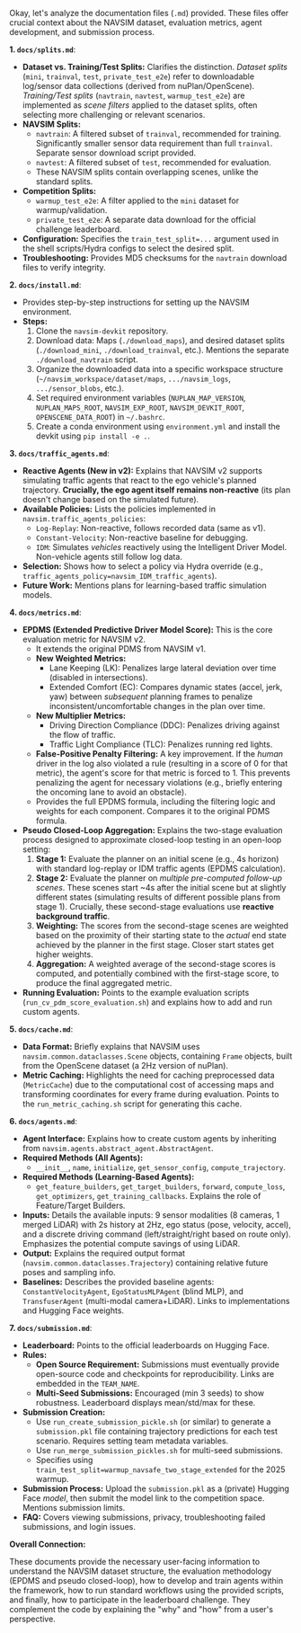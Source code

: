 Okay, let's analyze the documentation files (`.md`) provided. These files offer crucial context about the NAVSIM dataset, evaluation metrics, agent development, and submission process.

**1. `docs/splits.md`**:
*   **Dataset vs. Training/Test Splits:** Clarifies the distinction. *Dataset splits* (`mini`, `trainval`, `test`, `private_test_e2e`) refer to downloadable log/sensor data collections (derived from nuPlan/OpenScene). *Training/Test splits* (`navtrain`, `navtest`, `warmup_test_e2e`) are implemented as *scene filters* applied to the dataset splits, often selecting more challenging or relevant scenarios.
*   **NAVSIM Splits:**
    *   `navtrain`: A filtered subset of `trainval`, recommended for training. Significantly smaller sensor data requirement than full `trainval`. Separate sensor download script provided.
    *   `navtest`: A filtered subset of `test`, recommended for evaluation.
    *   These NAVSIM splits contain overlapping scenes, unlike the standard splits.
*   **Competition Splits:**
    *   `warmup_test_e2e`: A filter applied to the `mini` dataset for warmup/validation.
    *   `private_test_e2e`: A separate data download for the official challenge leaderboard.
*   **Configuration:** Specifies the `train_test_split=...` argument used in the shell scripts/Hydra configs to select the desired split.
*   **Troubleshooting:** Provides MD5 checksums for the `navtrain` download files to verify integrity.

**2. `docs/install.md`**:
*   Provides step-by-step instructions for setting up the NAVSIM environment.
*   **Steps:**
    1.  Clone the `navsim-devkit` repository.
    2.  Download data: Maps (`./download_maps`), and desired dataset splits (`./download_mini`, `./download_trainval`, etc.). Mentions the separate `./download_navtrain` script.
    3.  Organize the downloaded data into a specific workspace structure (`~/navsim_workspace/dataset/maps`, `.../navsim_logs`, `.../sensor_blobs`, etc.).
    4.  Set required environment variables (`NUPLAN_MAP_VERSION`, `NUPLAN_MAPS_ROOT`, `NAVSIM_EXP_ROOT`, `NAVSIM_DEVKIT_ROOT`, `OPENSCENE_DATA_ROOT`) in `~/.bashrc`.
    5.  Create a conda environment using `environment.yml` and install the devkit using `pip install -e .`.

**3. `docs/traffic_agents.md`**:
*   **Reactive Agents (New in v2):** Explains that NAVSIM v2 supports simulating traffic agents that react to the ego vehicle's planned trajectory. **Crucially, the ego agent itself remains non-reactive** (its plan doesn't change based on the simulated future).
*   **Available Policies:** Lists the policies implemented in `navsim.traffic_agents_policies`:
    *   `Log-Replay`: Non-reactive, follows recorded data (same as v1).
    *   `Constant-Velocity`: Non-reactive baseline for debugging.
    *   `IDM`: Simulates *vehicles* reactively using the Intelligent Driver Model. Non-vehicle agents still follow log data.
*   **Selection:** Shows how to select a policy via Hydra override (e.g., `traffic_agents_policy=navsim_IDM_traffic_agents`).
*   **Future Work:** Mentions plans for learning-based traffic simulation models.

**4. `docs/metrics.md`**:
*   **EPDMS (Extended Predictive Driver Model Score):** This is the core evaluation metric for NAVSIM v2.
    *   It extends the original PDMS from NAVSIM v1.
    *   **New Weighted Metrics:**
        *   Lane Keeping (LK): Penalizes large lateral deviation over time (disabled in intersections).
        *   Extended Comfort (EC): Compares dynamic states (accel, jerk, yaw) between *subsequent* planning frames to penalize inconsistent/uncomfortable changes in the plan over time.
    *   **New Multiplier Metrics:**
        *   Driving Direction Compliance (DDC): Penalizes driving against the flow of traffic.
        *   Traffic Light Compliance (TLC): Penalizes running red lights.
    *   **False-Positive Penalty Filtering:** A key improvement. If the *human* driver in the log also violated a rule (resulting in a score of 0 for that metric), the agent's score for that metric is forced to 1. This prevents penalizing the agent for necessary violations (e.g., briefly entering the oncoming lane to avoid an obstacle).
    *   Provides the full EPDMS formula, including the filtering logic and weights for each component. Compares it to the original PDMS formula.
*   **Pseudo Closed-Loop Aggregation:** Explains the two-stage evaluation process designed to approximate closed-loop testing in an open-loop setting:
    1.  **Stage 1:** Evaluate the planner on an initial scene (e.g., 4s horizon) with standard log-replay or IDM traffic agents (EPDMS calculation).
    2.  **Stage 2:** Evaluate the planner on *multiple pre-computed follow-up scenes*. These scenes start ~4s after the initial scene but at slightly different states (simulating results of different possible plans from stage 1). Crucially, these second-stage evaluations use **reactive background traffic**.
    3.  **Weighting:** The scores from the second-stage scenes are weighted based on the proximity of their starting state to the *actual* end state achieved by the planner in the first stage. Closer start states get higher weights.
    4.  **Aggregation:** A weighted average of the second-stage scores is computed, and potentially combined with the first-stage score, to produce the final aggregated metric.
*   **Running Evaluation:** Points to the example evaluation scripts (`run_cv_pdm_score_evaluation.sh`) and explains how to add and run custom agents.

**5. `docs/cache.md`**:
*   **Data Format:** Briefly explains that NAVSIM uses `navsim.common.dataclasses.Scene` objects, containing `Frame` objects, built from the OpenScene dataset (a 2Hz version of nuPlan).
*   **Metric Caching:** Highlights the need for caching preprocessed data (`MetricCache`) due to the computational cost of accessing maps and transforming coordinates for every frame during evaluation. Points to the `run_metric_caching.sh` script for generating this cache.

**6. `docs/agents.md`**:
*   **Agent Interface:** Explains how to create custom agents by inheriting from `navsim.agents.abstract_agent.AbstractAgent`.
*   **Required Methods (All Agents):**
    *   `__init__`, `name`, `initialize`, `get_sensor_config`, `compute_trajectory`.
*   **Required Methods (Learning-Based Agents):**
    *   `get_feature_builders`, `get_target_builders`, `forward`, `compute_loss`, `get_optimizers`, `get_training_callbacks`. Explains the role of Feature/Target Builders.
*   **Inputs:** Details the available inputs: 9 sensor modalities (8 cameras, 1 merged LiDAR) with 2s history at 2Hz, ego status (pose, velocity, accel), and a discrete driving command (left/straight/right based on route only). Emphasizes the potential compute savings of using LiDAR.
*   **Output:** Explains the required output format (`navsim.common.dataclasses.Trajectory`) containing relative future poses and sampling info.
*   **Baselines:** Describes the provided baseline agents: `ConstantVelocityAgent`, `EgoStatusMLPAgent` (blind MLP), and `TransfuserAgent` (multi-modal camera+LiDAR). Links to implementations and Hugging Face weights.

**7. `docs/submission.md`**:
*   **Leaderboard:** Points to the official leaderboards on Hugging Face.
*   **Rules:**
    *   **Open Source Requirement:** Submissions must eventually provide open-source code and checkpoints for reproducibility. Links are embedded in the `TEAM_NAME`.
    *   **Multi-Seed Submissions:** Encouraged (min 3 seeds) to show robustness. Leaderboard displays mean/std/max for these.
*   **Submission Creation:**
    *   Use `run_create_submission_pickle.sh` (or similar) to generate a `submission.pkl` file containing trajectory predictions for each test scenario. Requires setting team metadata variables.
    *   Use `run_merge_submission_pickles.sh` for multi-seed submissions.
    *   Specifies using `train_test_split=warmup_navsafe_two_stage_extended` for the 2025 warmup.
*   **Submission Process:** Upload the `submission.pkl` as a (private) Hugging Face *model*, then submit the model link to the competition space. Mentions submission limits.
*   **FAQ:** Covers viewing submissions, privacy, troubleshooting failed submissions, and login issues.

**Overall Connection:**

These documents provide the necessary user-facing information to understand the NAVSIM dataset structure, the evaluation methodology (EPDMS and pseudo closed-loop), how to develop and train agents within the framework, how to run standard workflows using the provided scripts, and finally, how to participate in the leaderboard challenge. They complement the code by explaining the "why" and "how" from a user's perspective.